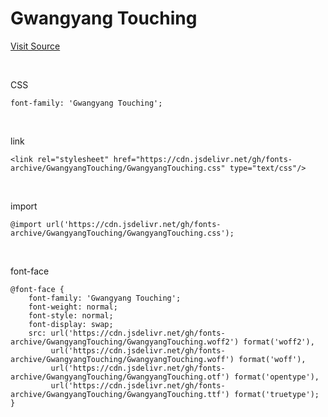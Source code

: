 # Gwangyang Touching

[Visit Source](https://gwangyang.go.kr/menu.es?mid=a11303090200)

&nbsp;

CSS

```
font-family: 'Gwangyang Touching';
```

&nbsp;

link

```
<link rel="stylesheet" href="https://cdn.jsdelivr.net/gh/fonts-archive/GwangyangTouching/GwangyangTouching.css" type="text/css"/>
```

&nbsp;

import

```
@import url('https://cdn.jsdelivr.net/gh/fonts-archive/GwangyangTouching/GwangyangTouching.css');
```

&nbsp;

font-face

```
@font-face {
    font-family: 'Gwangyang Touching';
    font-weight: normal;
    font-style: normal;
    font-display: swap;
    src: url('https://cdn.jsdelivr.net/gh/fonts-archive/GwangyangTouching/GwangyangTouching.woff2') format('woff2'),
         url('https://cdn.jsdelivr.net/gh/fonts-archive/GwangyangTouching/GwangyangTouching.woff') format('woff'),
         url('https://cdn.jsdelivr.net/gh/fonts-archive/GwangyangTouching/GwangyangTouching.otf') format('opentype'),
         url('https://cdn.jsdelivr.net/gh/fonts-archive/GwangyangTouching/GwangyangTouching.ttf') format('truetype');
}
```
